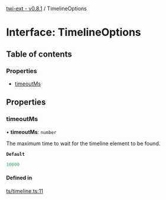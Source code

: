 [twi-ext - v0.8.1](../README.md) / TimelineOptions

# Interface: TimelineOptions

## Table of contents

### Properties

- [timeoutMs](TimelineOptions.md#timeoutms)

## Properties

### timeoutMs

• **timeoutMs**: `number`

The maximum time to wait for the timeline element to be found.

**`Default`**

```ts
10000
```

#### Defined in

[ts/timeline.ts:11](https://github.com/Robot-Inventor/twi-ext/blob/e55cd2d8fa0f6dc5d7ec2e51e49bc3d00578e799/src/ts/timeline.ts#L11)
